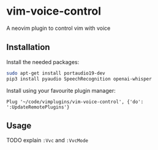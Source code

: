 # vim-voice-control

A neovim plugin to control vim with voice

## Installation

Install the needed packages:

```bash
sudo apt-get install portaudio19-dev
pip3 install pyaudio SpeechRecognition openai-whisper
```

Install using your favourite plugin manager:

```vimscript
Plug '~/code/vimplugins/vim-voice-control', {'do': ':UpdateRemotePlugins'}
```

## Usage

TODO explain `:Vvc` and `:VvcMode`
